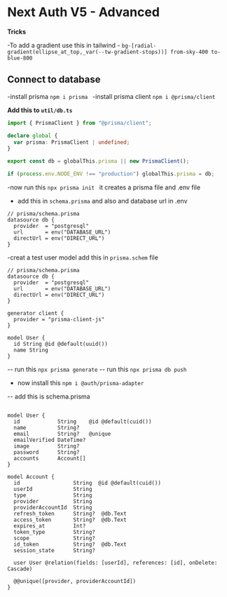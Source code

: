 # Next Auth V5 - Advanced

**Tricks**

-To add a gradient use this in tailwind - `bg-[radial-gradient(ellipse_at_top,_var(--tw-gradient-stops))] from-sky-400 to-blue-800`

## Connect to database

-install prisma `npm i prisma `
-install prisma client `npm i @prisma/client`

**Add this to `util/db.ts`**

```ts
import { PrismaClient } from "@prisma/client";

declare global {
  var prisma: PrismaClient | undefined;
}

export const db = globalThis.prisma || new PrismaClient();

if (process.env.NODE_ENV !== "production") globalThis.prisma = db;
```

-now run this `npx prisma init ` it creates a prisma file and .env file

- add this in `schema.prisma` and also and database url in .env

```prisma
// prisma/schema.prisma
datasource db {
  provider  = "postgresql"
  url  	    = env("DATABASE_URL")
  directUrl = env("DIRECT_URL")
}
```

-creat a test user model add this in `prisma.schem` file

```prisma
// prisma/schema.prisma
datasource db {
  provider  = "postgresql"
  url  	    = env("DATABASE_URL")
  directUrl = env("DIRECT_URL")
}

generator client {
  provider = "prisma-client-js"
}

model User {
  id String @id @default(uuid())
  name String
}
```

-- run this `npx prisma generate`
-- run this `npx prisma db push`

- now install this `npm i @auth/prisma-adapter`

-- add this is schema.prisma

```prisma

model User {
  id            String    @id @default(cuid())
  name          String?
  email         String?   @unique
  emailVerified DateTime?
  image         String?
  password      String?
  accounts      Account[]
}

model Account {
  id                 String  @id @default(cuid())
  userId             String
  type               String
  provider           String
  providerAccountId  String
  refresh_token      String?  @db.Text
  access_token       String?  @db.Text
  expires_at         Int?
  token_type         String?
  scope              String?
  id_token           String?  @db.Text
  session_state      String?

  user User @relation(fields: [userId], references: [id], onDelete: Cascade)

  @@unique([provider, providerAccountId])
}
```
